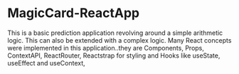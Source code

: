 # MagicCard-ReactApp
This is a basic prediction application revolving around a simple arithmetic logic. This can also be extended with a complex logic. Many React concepts were implemented in this application..they are Components, Props, ContextAPI, ReactRouter, Reactstrap for styling and Hooks like useState, useEffect and useContext,
